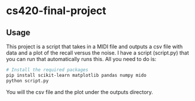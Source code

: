 # cs420-final-project

## Usage

This project is a script that takes in a MIDI file and outputs a csv file with data and a plot of the recall versus the noise. I have a script (script.py)
that you can run that automatically runs this. All you need to do is:

```bash
# Install the required packages
pip install scikit-learn matplotlib pandas numpy mido
python script.py
```

You will the csv file and the plot under the outputs directory.
